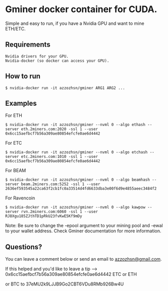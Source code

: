 # Gminer docker container for CUDA.

Simple and easy to run, if you have a Nvidia GPU and want to mine ETH/ETC.

## Requirements

    Nvidia drivers for your GPU.
    Nvidia-docker (so docker can access your GPU).

## How to run

    $ nvidia-docker run -it azzozhsn/gminer ARG1 ARG2 ...

## Examples
For ETH

    $ nvidia-docker run -it azzozhsn/gminer --nvml 0 --algo ethash --server eth.2miners.com:2020 -ssl 1 --user 0x6cc15aefbcf7b56a309ae80854efcfe0ae6d4442
For ETC

    $ nvidia-docker run -it azzozhsn/gminer --nvml 0 --algo etchash --server etc.2miners.com:1010 -ssl 1 --user 0x6cc15aefbcf7b56a309ae80854efcfe0ae6d4442
For BEAM

    $ nvidia-docker run -it azzozhsn/gminer --nvml 0 --algo beamhash --server beam.2miners.com:5252 -ssl 1 --user 2636ef593545a22ca63f2cb1fc0a33514d4fd6633dba3e00f6d9e4855aeec3484f2
For Ravencoin

    $ nvidia-docker run -it azzozhsn/gminer --nvml 0 --algo kawpow --server rvn.2miners.com:6060 -ssl 1 --user RJ8Xgu185ZJthTD1pRkU23fvKwE5Kf9mDy
Note: Be sure to change the -epool argument to your mining pool and -ewal to your wallet address. Check Gminer documentation for more information.

## Questions?

You can leave a comment below or send an email to azzozhsn@gmail.com.

If this helped and you'd like to leave a tip --> 0x6cc15aefbcf7b56a309ae80854efcfe0ae6d4442 ETC or ETH

or BTC to 37eMU2k9LJJB9Go2CBT6VDu8RMb926Bw4U
